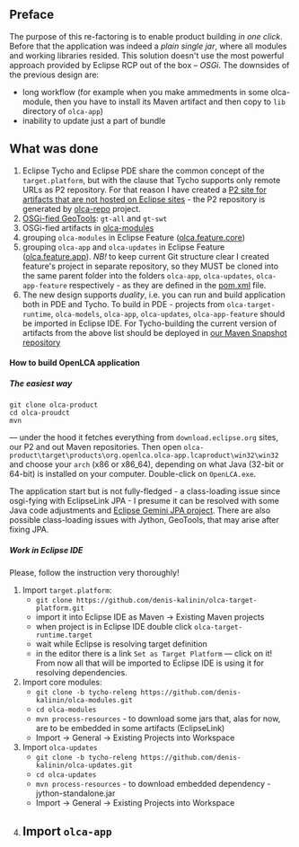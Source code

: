 ## Preface
The purpose of this re-factoring is to enable product building *in one click*. Before that the application was indeed a *plain single jar*, where all modules and working libraries resided. This solution doesn't use the most powerful approach provided by Eclipse RCP out of the box &ndash; *OSGi*. The downsides of the previous design are:
- long workflow (for example when you make ammedments in some olca-module, then you have to install its Maven artifact and then copy to `lib` directory of `olca-app`)
- inability to update just a part of bundle

## What was done
1. Eclipse Tycho and Eclipse PDE share the common concept of the `target.platform`, but with the clause that Tycho supports only remote URLs as P2 repository. For that reason I have created a [P2 site for artifacts that are not hosted on Eclipse sites](https://olca-s3-repo.s3-eu-west-1.amazonaws.com) - the P2 repository is generated by [olca-repo](https://github.com/denis-kalinin/olca-repo) project.
2. [OSGi-fied GeoTools](https://github.com/denis-kalinin/olca-geo): `gt-all` and `gt-swt`
3. OSGi-fied artifacts in [olca-modules](https://github.com/denis-kalinin/olca-modules/tree/tycho-releng)
4. grouping `olca-modules` in Eclipse Feature ([olca.feature.core](https://github.com/denis-kalinin/olca-modules/tree/tycho-releng/olca-core-feature))
5. grouping `olca-app` and `olca-updates` in Eclipse Feature ([olca.feature.app](https://github.com/denis-kalinin/olca-app-feature)). *NB!* to keep current Git structure clear I created feature's project in separate repository, so they MUST be cloned into the same parent folder into the folders `olca-app`, `olca-updates`, `olca-app-feature` respectively - as they are defined in the [pom.xml](https://github.com/denis-kalinin/olca-app-feature/blob/master/pom.xml#L115) file.
6. The new design supports *duality*, i.e. you can run and build application both in PDE and Tycho. To build in PDE - projects from `olca-target-runtime`, `olca-models`, `olca-app`, `olca-updates`, `olca-app-feature` should be imported in Eclipse IDE. For Tycho-building the current version of artifacts from the above list should be deployed in [our Maven Snapshot repository](http://ec2-54-90-248-145.compute-1.amazonaws.com:8081/nexus/)


#### How to build OpenLCA application
##### The easiest way
```
git clone olca-product
cd olca-proudct
mvn
```
&mdash; under the hood it fetches everything from `download.eclipse.org` sites, our P2 and out Maven repositories.
Then open `olca-product\target\products\org.openlca.olca-app.lcaproduct\win32\win32` and choose your `arch` (x86 or
x86_64), depending on what Java (32-bit or 64-bit) is installed on your computer. Double-click on `OpenLCA.exe`.

The application start but is not fully-fledged - a class-loading issue since osgi-fying with EclipseLink JPA - I presume it can be resolved
with some Java code adjustments and [Eclipse Gemini JPA project](https://www.eclipse.org/gemini/jpa/). There are also possible class-loading issues with Jython, GeoTools, that may arise after fixing JPA.  


##### Work in Eclipse IDE
Please, follow the instruction very thoroughly!

1. Import `target.platform`:
    - `git clone https://github.com/denis-kalinin/olca-target-platform.git`
    - import it into Eclipse IDE as Maven -> Existing Maven projects
    - when project is in Eclipse IDE double click `olca-target-runtime.target`
    - wait while Eclipse is resolving target definition
    - in the editor there is a link `Set as Target Platform` &mdash; click on it! From now all that will be imported to Eclipse IDE is using it for resolving dependencies.
2. Import core modules:
    - `git clone -b tycho-releng https://github.com/denis-kalinin/olca-modules.git`
    - `cd olca-modules`
    - `mvn process-resources` - to download some jars that, alas for now, are to be embedded in some artifacts (EclipseLink)
    - Import -> General -> Existing Projects into Workspace
3. Import `olca-updates`
    - `git clone -b tycho-releng https://github.com/denis-kalinin/olca-updates.git`
    - `cd olca-updates`
    - `mvn process-resources` - to download embedded dependency - jython-standalone.jar
    - Import -> General -> Existing Projects into Workspace
4. Import `olca-app`
   - 